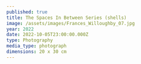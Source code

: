 ```yaml
---
published: true
title: The Spaces In Between Series (shells)
image: /assets/images/Frances_Willoughby_07.jpg
year: 2022
date: 2022-10-05T23:00:00.000Z
type: Photography
media_type: photograph
dimensions: 20 x 30 cm
---
```


